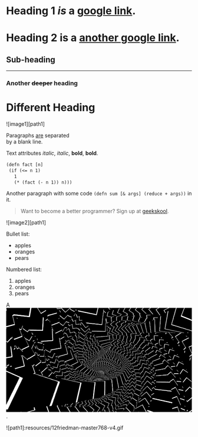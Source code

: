 # Heading 1 _is_ a [google link](http://www.google.com).

# Heading 2 is a [another google link][id1].

## Sub-heading ##

*************************

### Another ~~deeper~~ heading

Different Heading
 ================

![image1][path1]

Paragraphs [are][id1] separated\
by a blank line.

Text attributes _italic_, *italic*, __bold__, **bold**.

    (defn fact [n]
     (if (<= n 1)
       1
       (* (fact (- n 1)) n)))
 Another paragraph with some code `(defn sum [& args] (reduce + args))` in it.

>Want to become a better programmer? Sign up at [geekskool](http://www.geekskool.com).

![image2][path1]

Bullet list:

  * apples
  * oranges
  * pears

Numbered list:

  1. apples
  2. oranges
  3. pears

A ![space](resources/bootstrap.gif).

[id1]:http://google.com/ "title"
![path1]:resources/12friedman-master768-v4.gif